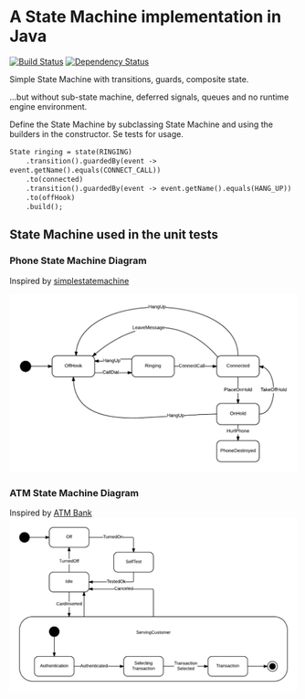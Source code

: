 # A State Machine implementation in Java
[![Build Status](https://travis-ci.org/lind/machineprocess.png?branch=master)](https://travis-ci.org/lind/machineprocess)
[![Dependency Status](https://www.versioneye.com/user/projects/550195a04a1064db0e000328/badge.svg?style=flat)](https://www.versioneye.com/user/projects/550195a04a1064db0e000328)

Simple State Machine with transitions, guards, composite state.

...but without sub-state machine, deferred signals, queues and no runtime engine environment.

Define the State Machine by subclassing State Machine and using the builders in the constructor. Se tests for usage.

<!-- language: lang-java -->
    State ringing = state(RINGING)
        .transition().guardedBy(event -> event.getName().equals(CONNECT_CALL))
        .to(connected)
        .transition().guardedBy(event -> event.getName().equals(HANG_UP))
        .to(offHook)
        .build();


## State Machine used in the unit tests

### Phone State Machine Diagram
Inspired by [simplestatemachine](http://simplestatemachine.codeplex.com/)

![Phone State Machine Diagram](PhoneStateMachineDiagram.png "Phone State Machine Diagram")

### ATM State Machine Diagram
Inspired by [ATM Bank](http://www.uml-diagrams.org/bank-atm-uml-state-machine-diagram-example.html)
![ATM State Machine Diagram](ATMStateMachineDiagram.png)

